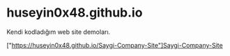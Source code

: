 # huseyin0x48.github.io
Kendi kodladığım web site demoları.

["https://huseyin0x48.github.io/Saygi-Company-Site"]Saygi-Company-Site
